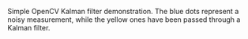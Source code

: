 Simple OpenCV Kalman filter demonstration. The blue dots represent a noisy measurement, while the yellow ones have been passed through a Kalman filter.
